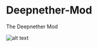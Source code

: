 # Deepnether-Mod
The Deepnether Mod

![alt text](https://github.com/budschie/Deepnether-Mod/blob/1.16.3/image.jpg?raw=true)
